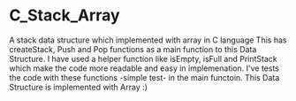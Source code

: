 # C_Stack_Array
A stack data structure which implemented with array in C language
This has createStack, Push and Pop functions as a main function to this Data Structure.
I have used a helper function like isEmpty, isFull and PrintStack which make the code more readable and easy in implemenation.
I've tests the code with these functions -simple test- in the main functoin.
This Data Structure is implemented with Array :)
